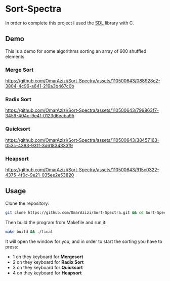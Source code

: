 # Sort-Spectra
In order to complete this project I used the [SDL](https://www.libsdl.org/) library with C.

## Demo 
This is a demo for some algorithms sorting an array of 600 shuffled elements.

### Merge Sort

https://github.com/OmarAzizi/Sort-Spectra/assets/110500643/088928c2-3804-4c96-a641-219a3b467c0b

### Radix Sort

https://github.com/OmarAzizi/Sort-Spectra/assets/110500643/799863f7-3459-404c-9e4f-0123d6ecba95

### Quicksort

https://github.com/OmarAzizi/Sort-Spectra/assets/110500643/38457163-053c-4383-931f-3d61834333f9

### Heapsort

https://github.com/OmarAzizi/Sort-Spectra/assets/110500643/915c0322-4375-4f0c-9e21-035ee2e53820

## Usage

Clone the repository:
```bash
git clone https://github.com/OmarAzizi/Sort-Spectra.git && cd Sort-Spectra
```

Then build the program from Makefile and run it:
```bash
make build && ./final
```

It will open the window for you, and in order to start the sorting you have to press:
- 1 on they keyboard for **Mergesort**
- 2 on they keyboard for **Radix Sort**
- 3 on they keyboard for **Quicksort**
- 4 on they keyboard for **Heapsort**

